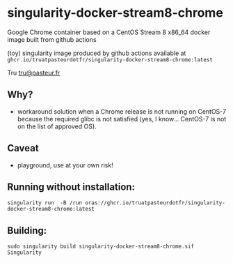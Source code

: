 # singularity-docker-stream8-chrome
Google Chrome container based on a CentOS Stream 8 x86_64 docker image  built from github actions

(toy) singularity image produced by github actions available at `ghcr.io/truatpasteurdotfr/singularity-docker-stream8-chrome:latest`

Tru <tru@pasteur.fr>

## Why?
- workaround solution when a Chrome release is not running on CentOS-7 because the required glibc is not satisfied
(yes, I know... CentOS-7 is not on the list of approved OS).

## Caveat
- playground, use at your own risk!

## Running without installation:
```
singularity run  -B /run oras://ghcr.io/truatpasteurdotfr/singularity-docker-stream8-chrome:latest
```
## Building:
```
sudo singularity build singularity-docker-stream8-chrome.sif  Singularity
```


